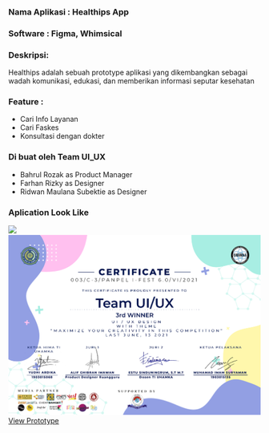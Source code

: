 ### Nama Aplikasi : Healthips App
### Software : Figma, Whimsical
### Deskripsi:
Healthips adalah sebuah prototype aplikasi yang dikembangkan sebagai wadah komunikasi, edukasi, dan memberikan informasi seputar kesehatan
### Feature :
- Cari Info Layanan
- Cari Faskes
- Konsultasi dengan dokter
### Di buat oleh Team UI_UX
- Bahrul Rozak as Product Manager
- Farhan Rizky as Designer
- Ridwan Maulana Subektie as Designer


### Aplication Look Like
![](https://github.com/Bahrul-Rozak/Healthips_App/blob/main/Thumbnail.png) <br>
![](https://github.com/Bahrul-Rozak/Healthips_App_Prototype/blob/main/Juara%203.jpg) <br>
[View Prototype](https://www.figma.com/proto/pnpFB9yL4qq35d0TSapCB4/Healtips-App?node-id=37%3A1027&scaling=scale-down&page-id=0%3A1)
